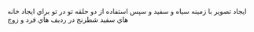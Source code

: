 ايجاد تصوير با زمينه سياه و سفيد و سپس استفاده از دو حلقه تو در تو براي ايجاد خانه هاي سفيد شطرنج در رديف هاي فرد و زوج 
